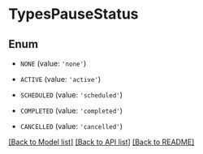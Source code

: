 # TypesPauseStatus


## Enum

* `NONE` (value: `'none'`)

* `ACTIVE` (value: `'active'`)

* `SCHEDULED` (value: `'scheduled'`)

* `COMPLETED` (value: `'completed'`)

* `CANCELLED` (value: `'cancelled'`)

[[Back to Model list]](../README.md#documentation-for-models) [[Back to API list]](../README.md#documentation-for-api-endpoints) [[Back to README]](../README.md)


